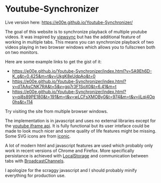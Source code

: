 # Youtube-Synchronizer
Live version here: https://e00e.github.io/Youtube-Synchronizer/

The goal of this website is to synchronize playback of multiple youtube videos. It was inspired by [viewsync](https://viewsync.net/) but has the additional feature of working in multiple tabs. This means you can synchronize playback of two videos playing in two browser windows which allows you to fullscreen both on two monitors.

Here are some example links to get the gist of it:
* https://e00e.github.io/Youtube-Synchronizer/index.html?v=5A9Eh6D-K_g&t=0.425&m=t&v=UkgK8eUdpAo&t=0
* https://e00e.github.io/Youtube-Synchronizer/index.html?v=dTAAsCNK7RA&t=5&v=gq7r3F1SoX0&t=6.41&m=t
* https://e00e.github.io/Youtube-Synchronizer/index.html?v=qj8s89PE180&t=191&m=t&v=wLCFsXMOBy0&t=974&m=t&v=iiLqi4Op0hs&t=114

Try visiting the site from multiple browser windows.

The implementation is in javascript and uses no external libraries except for the [youtube iframe api](https://developers.google.com/youtube/iframe_api_reference). It is fully functional but its user inteface could be made to look much nicer and some quality of life features might be missing.
Some SVG icons are from [iconic](https://useiconic.com/open).

A lot of modern html and javascript features are used which probably only work in recent versions of Chrome and Firefox. More specifically persistance is achieved with [LocalStorage](https://developer.mozilla.org/en-US/docs/Web/API/Storage) and communication between tabs with [BroadcastChannels](https://developer.mozilla.org/en-US/docs/Web/API/BroadcastChannel).

I apologize for the scraggy javascript and I should probably minify everything for production use.
